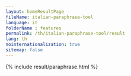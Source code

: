 ```yaml
---
layout: homeResultPage
fileName: italian-paraphrase-tool
language: it
folderName : features
permalink: /th/italian-paraphrase-tool/result
lang: th
nointernationalization: true
sitemap: false
---
```

{% include result/paraphrase.html %}

<script src="/js/result/paraprashing.js" data-foldername="{{page.folderName}}" data-lang="{{page.lang}}"></script>